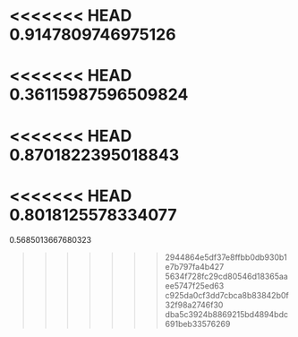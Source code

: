 <<<<<<< HEAD
0.9147809746975126
=======
<<<<<<< HEAD
0.36115987596509824
=======
<<<<<<< HEAD
0.8701822395018843
=======
<<<<<<< HEAD
0.8018125578334077
=======
0.5685013667680323
>>>>>>> 2944864e5df37e8ffbb0db930b1e7b797fa4b427
>>>>>>> 5634f728fc29cd80546d18365aaee5747f25ed63
>>>>>>> c925da0cf3dd7cbca8b83842b0f32f98a2746f30
>>>>>>> dba5c3924b8869215bd4894bdc691beb33576269
